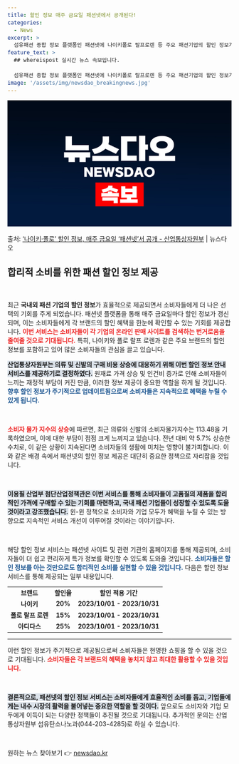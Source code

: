 ```yaml
---
title: 할인 정보 매주 금요일 패션넷에서 공개된다!
categories:
  - News
excerpt: >
  섬유패션 종합 정보 플랫폼인 패션넷에 나이키폴로 랄프로렌 등 주요 패션기업의 할인 정보가 제공된다. 산업통상…
feature_text: >
  ## whereispost 실시간 뉴스 속보입니다.

  섬유패션 종합 정보 플랫폼인 패션넷에 나이키폴로 랄프로렌 등 주요 패션기업의 할인 정보가 제공된다. 산업통상…
image: '/assets/img/newsdao_breakingnews.jpg'
---
```


![뉴스다오 속보](/assets/img/newsdao_breakingnews.jpg)

<p>출처: <a href="https://newsdao.kr/2846" rel="dofollow">‘나이키·폴로’ 할인 정보, 매주 금요일 ‘패션넷’서 공개  - 산업통상자원부</a> | 뉴스다오</p>

<h2 data-ke-size="size26">합리적 소비를 위한 패션 할인 정보 제공</h2>

<p data-ke-size="size16">&nbsp;</p>

최근 **국내외 패션 기업의 할인 정보**가 효율적으로 제공되면서 소비자들에게 더 나은 선택의 기회를 주게 되었습니다. 패션넷 플랫폼을 통해 매주 금요일마다 할인 정보가 갱신되며, 이는 소비자들에게 각 브랜드의 할인 혜택을 한눈에 확인할 수 있는 기회를 제공합니다. <b><span style="color: #ee2323;">이번 서비스는 소비자들이 각 기업의 온라인 판매 사이트를 검색하는 번거로움을 줄여줄 것으로 기대됩니다.</span></b> 특히, 나이키와 폴로 랄프 로렌과 같은 주요 브랜드의 할인 정보를 포함하고 있어 많은 소비자들의 관심을 끌고 있습니다. 

<b><span style="background-color: #21538527;">산업통상자원부는 의류 및 신발의 구매 비용 상승에 대응하기 위해 이번 할인 정보 안내 서비스를 제공하기로 결정하였다.</span></b> 원재료 가격 상승 및 인건비 증가로 인해 소비자들이 느끼는 재정적 부담이 커진 만큼, 이러한 정보 제공이 중요한 역할을 하게 될 것입니다. <b><span style="color: #1a5490;">향후 할인 정보가 주기적으로 업데이트됨으로써 소비자들은 지속적으로 혜택을 누릴 수 있게 됩니다.</span></b>

<p data-ke-size="size16">&nbsp;</p>

<b><span style="color: #ee2323;">소비자 물가 지수의 상승</span></b>에 따르면, 최근 의류와 신발의 소비자물가지수는 113.48을 기록하였으며, 이에 대한 부담이 점점 크게 느껴지고 있습니다. 전년 대비 약 5.7% 상승한 수치로, 이 같은 상황이 지속된다면 소비자들의 생활에 미치는 영향이 불가피합니다. 이와 같은 배경 속에서 패션넷의 할인 정보 제공은 대단히 중요한 정책으로 자리잡을 것입니다.

<p data-ke-size="size16">&nbsp;</p>

<b><span style="background-color: #21538527;">이용필 산업부 첨단산업정책관은 이번 서비스를 통해 소비자들이 고품질의 제품을 합리적인 가격에 구매할 수 있는 기회를 마련하고, 국내 패션 기업들이 성장할 수 있도록 도울 것이라고 강조했습니다.</span></b> 윈-윈 정책으로 소비자와 기업 모두가 혜택을 누릴 수 있는 방향으로 지속적인 서비스 개선이 이루어질 것이라는 이야기입니다.

<p data-ke-size="size16">&nbsp;</p>

해당 할인 정보 서비스는 패션넷 사이트 및 관련 기관의 홈페이지를 통해 제공되며, 소비자들이 더 쉽고 편리하게 특가 정보를 확인할 수 있도록 도와줄 것입니다. <b><span style="color: #1a5490;">소비자들은 할인 정보를 아는 것만으로도 합리적인 소비를 실현할 수 있을 것입니다.</span></b> 다음은 할인 정보 서비스를 통해 제공되는 일부 내용입니다.

<table>
<tr>
<td style="text-align: center; height: 17px;"><b>브랜드</b></td>
<td style="text-align: center; height: 17px;"><b>할인율</b></td>
<td style="text-align: center; height: 17px;"><b>할인 적용 기간</b></td>
</tr>
<tr>
<td style="text-align: center; height: 17px;"><b>나이키</b></td>
<td style="text-align: center; height: 17px;"><b>20%</b></td>
<td style="text-align: center; height: 17px;"><b>2023/10/01 - 2023/10/31</b></td>
</tr>
<tr>
<td style="text-align: center; height: 17px;"><b>폴로 랄프 로렌</b></td>
<td style="text-align: center; height: 17px;"><b>15%</b></td>
<td style="text-align: center; height: 17px;"><b>2023/10/01 - 2023/10/31</b></td>
</tr>
<tr>
<td style="text-align: center; height: 17px;"><b>아디다스</b></td>
<td style="text-align: center; height: 17px;"><b>25%</b></td>
<td style="text-align: center; height: 17px;"><b>2023/10/01 - 2023/10/31</b></td>
</tr>
</table>

<hr>

이런 할인 정보가 주기적으로 제공됨으로써 소비자들은 현명한 쇼핑을 할 수 있을 것으로 기대됩니다. <b><span style="color: #ee2323;">소비자들은 각 브랜드의 혜택을 놓치지 않고 최대한 활용할 수 있을 것입니다.</span></b>

<p data-ke-size="size16">&nbsp;</p>

<b><span style="background-color: #21538527;">결론적으로, 패션넷의 할인 정보 서비스는 소비자들에게 효율적인 소비를 돕고, 기업들에게는 내수 시장의 활력을 불어넣는 중요한 역할을 할 것이다.</span></b> 앞으로도 소비자와 기업 모두에게 이득이 되는 다양한 정책들이 추진될 것으로 기대됩니다. 추가적인 문의는 산업통상자원부 섬유탄소나노과(044-203-4285)로 하실 수 있습니다. 

<p data-ke-size="size16">&nbsp;</p> 
 

원하는 뉴스 찾아보기 👉 <a href="https://newsdao.kr" rel="dofollow">newsdao.kr</a>


